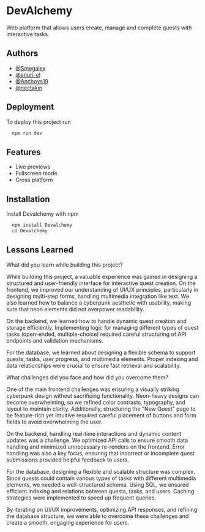 # DevAlchemy

Web platform that allows users create, manage and complete quests with interactive tasks. 


## Authors

- [@Smegalex](https://github.com/Smegalex)
- [@anuri-el](https://github.com/anuri-el)
- [@Anchoys19](https://github.com/Anchoys19)
- [@nectakin](https://github.com/nectakin)



## Deployment

To deploy this project run

```bash
  npm run dev
```


## Features

- Live previews
- Fullscreen mode
- Cross platform


## Installation

Install Devalchemy with npm

```bash
  npm install Devalchemy
  cd Devalchemy
```
    
## Lessons Learned

What did you learn while building this project?

While building this project, a valuable experience was gained in designing a structured and user-friendly interface for interactive quest creation. On the frontend, we improved our understanding of UI/UX principles, particularly in designing multi-step forms, handling multimedia integration like text. We also learned how to balance a cyberpunk aesthetic with usability, making sure that neon elements did not overpower readability.

On the backend, we learned how to handle dynamic quest creation and storage efficiently. Implementing logic for managing different types of quest tasks (open-ended, multiple-choice) required careful structuring of API endpoints and validation mechanisms.

For the database, we learned about designing a flexible schema to support quests, tasks, user progress, and multimedia elements. Proper indexing and data relationships were crucial to ensure fast retrieval and scalability.

What challenges did you face and how did you overcome them?

One of the main frontend challenges was ensuring a visually striking cyberpunk design without sacrificing functionality. Neon-heavy designs can become overwhelming, so we refined color contrasts, typography, and layout to maintain clarity. Additionally, structuring the "New Quest" page to be feature-rich yet intuitive required careful placement of buttons and form fields to avoid overwhelming the user.

On the backend, handling real-time interactions and dynamic content updates was a challenge. We optimized API calls to ensure smooth data handling and minimized unnecessary re-renders on the frontend. Error handling was also a key focus, ensuring that incorrect or incomplete quest submissions provided helpful feedback to users.

For the database, designing a flexible and scalable structure was complex. Since quests could contain various types of tasks with different multimedia elements, we needed a well-structured schema. Using SQL, we ensured efficient indexing and relations between quests, tasks, and users. Caching strategies were implemented to speed up frequent queries.

By iterating on UI/UX improvements, optimizing API responses, and refining the database structure, we were able to overcome these challenges and create a smooth, engaging experience for users.

